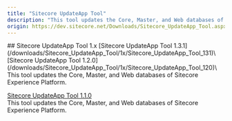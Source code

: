 ```yaml
---
title: "Sitecore UpdateApp Tool"
description: "This tool updates the Core, Master, and Web databases of Sitecore Experience Platform.You must download and use the version of the tool that is appropriate for the version and topology of the Sitecore Experience Platform that you are upgrading from."
origin: https://dev.sitecore.net/Downloads/Sitecore_UpdateApp_Tool.aspx
---
```


<Card variant='outlineRaised' px={0} mb={8}>
<CardHeader>
## Sitecore UpdateApp Tool 1.x
</CardHeader>
<CardBody>
[Sitecore UpdateApp Tool 1.3.1](/downloads/Sitecore_UpdateApp_Tool/1x/Sitecore_UpdateApp_Tool_131)\
[Sitecore UpdateApp Tool 1.2.0](/downloads/Sitecore_UpdateApp_Tool/1x/Sitecore_UpdateApp_Tool_120)\
This tool updates the Core, Master, and Web databases of Sitecore Experience Platform.

[Sitecore UpdateApp Tool 1.1.0](/downloads/Sitecore_UpdateApp_Tool/1x/Sitecore_UpdateApp_Tool_110)\
This tool updates the Core, Master, and Web databases of Sitecore Experience Platform.


</CardBody>          
</Card>